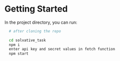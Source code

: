 

# Getting Started

In the project directory, you can run:

```bash
  # after cloning the repo
    
  cd solvative_task
  npm i
  enter api key and secret values in fetch function
  npm start

  ```
